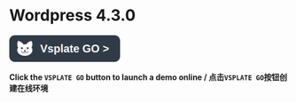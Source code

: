# Wordpress 4.3.0

<a href="https://www.vsplate.com/?docker-compose=https://github.com/vsplate/dcenvs/wordpress/4.3.0"><img alt="VSPLATE GO" src="https://raw.githubusercontent.com/vsplate/images/master/vsgo_btn.png" width="200px"></a>

**Click the `VSPLATE GO` button to launch a demo online / 点击`VSPLATE GO`按钮创建在线环境**